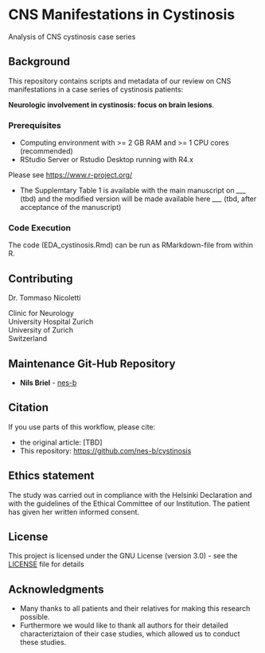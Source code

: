 # CNS Manifestations in Cystinosis
Analysis of CNS cystinosis case series


## Background

This repository contains scripts and metadata of our review on CNS manifestations in a case series of cystinosis patients: 

**Neurologic involvement in cystinosis: focus on brain lesions**. 



### Prerequisites

- Computing environment with >= 2 GB RAM and >= 1 CPU cores (recommended)  
- RStudio Server or Rstudio Desktop running with R4.x 

Please see https://www.r-project.org/ 

- The Supplemtary Table 1 is available with the main manuscript on *___* (tbd) and the modified version will be made available here *___* (tbd, after acceptance of the manuscript)

### Code Execution

The code (EDA_cystinosis.Rmd) can be run as RMarkdown-file from within R.


## Contributing

Dr. Tommaso Nicoletti

Clinic for Neurology \
University Hospital Zurich \
University of Zurich \
Switzerland


## Maintenance Git-Hub Repository

* **Nils Briel** - [nes-b](https://github.com/nes-b)


## Citation

If you use parts of this workflow, please cite:
- the original article: [TBD]
- This repository: https://github.com/nes-b/cystinosis 


## Ethics statement

The study was carried out in compliance with the Helsinki Declaration and with the guidelines of the Ethical Committee of our Institution. 
The patient has given her written informed consent.


## License

This project is licensed under the GNU License (version 3.0) - see the [LICENSE](LICENSE) file for details


## Acknowledgments

* Many thanks to all patients and their relatives for making this research possible. 
* Furthermore we would like to thank all authors for their detailed characteriztaion of their case studies, which allowed us to conduct these studies.
